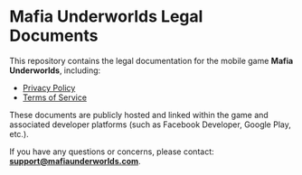 # Mafia Underworlds Legal Documents

This repository contains the legal documentation for the mobile game **Mafia Underworlds**, including:

- [Privacy Policy](https://your-username.github.io/mafia-underworlds-legal/privacy-policy.html)
- [Terms of Service](https://your-username.github.io/mafia-underworlds-legal/terms-of-service.html)

These documents are publicly hosted and linked within the game and associated developer platforms (such as Facebook Developer, Google Play, etc.).

If you have any questions or concerns, please contact: **support@mafiaunderworlds.com**.